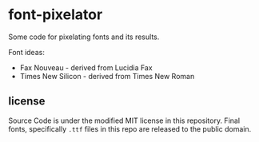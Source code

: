 # font-pixelator

Some code for pixelating fonts and its results.

Font ideas:
* Fax Nouveau - derived from Lucidia Fax
* Times New Silicon - derived from Times New Roman

## license

Source Code is under the modified MIT license in this repository. Final fonts,
specifically `.ttf` files in this repo are released to the public domain.
